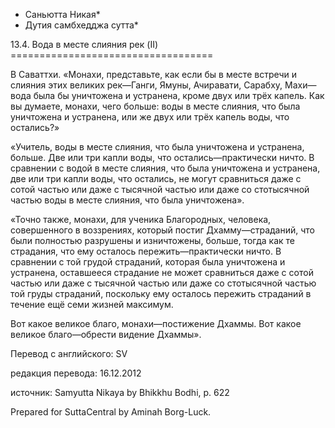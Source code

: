 * Саньютта Никая*
* Дутия самбхедджа сутта*

13\.4\. Вода в месте слияния рек \(II\)
\=\=\=\=\=\=\=\=\=\=\=\=\=\=\=\=\=\=\=\=\=\=\=\=\=\=\=\=\=\=\=\=\=\=\=

В Саваттхи\. «Монахи, представьте, как если бы в месте встречи и слияния этих великих рек—Ганги, Ямуны, Ачиравати, Сарабху, Махи—вода была бы уничтожена и устранена, кроме двух или трёх капель\. Как вы думаете, монахи, чего больше: воды в месте слияния, что была уничтожена и устранена, или же двух или трёх капель воды, что остались?»

«Учитель, воды в месте слияния, что была уничтожена и устранена, больше\. Две или три капли воды, что остались—практически ничто\. В сравнении с водой в месте слияния, что была уничтожена и устранена, две или три капли воды, что остались, не могут сравниться даже с сотой частью или даже с тысячной частью или даже со стотысячной частью воды в месте слияния, что была уничтожена»\.

«Точно также, монахи, для ученика Благородных, человека, совершенного в воззрениях, который постиг Дхамму—страданий, что были полностью разрушены и изничтожены, больше, тогда как те страдания, что ему осталось пережить—практически ничто\. В сравнении с той грудой страданий, которая была уничтожена и устранена, оставшееся страдание не может сравниться даже с сотой частью или даже с тысячной частью или даже со стотысячной частью той груды страданий, поскольку ему осталось пережить страданий в течение ещё семи жизней максимум\.

Вот какое великое благо, монахи—постижение Дхаммы\. Вот какое великое благо—обрести видение Дхаммы»\.

Перевод с английского: SV

редакция перевода: 16\.12\.2012

источник: Samyutta Nikaya by Bhikkhu Bodhi, p\. 622

Prepared for SuttaCentral by Aminah Borg\-Luck\.